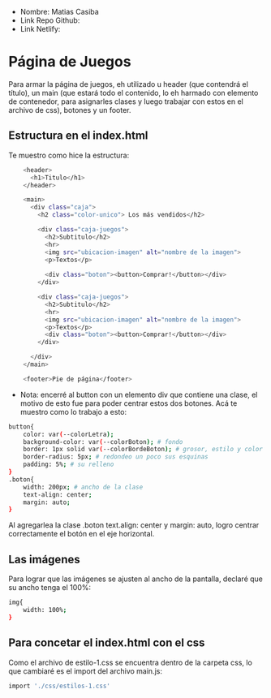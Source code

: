 * Nombre: Matias Casiba
* Link Repo Github:
* Link Netlify:

# Página de Juegos

Para armar la página de juegos, eh utilizado u header (que contendrá el título), un main (que estará todo el contenido, lo eh harmado con elemento de contenedor, para asignarles clases y luego trabajar con estos en el archivo de css), botones y un footer.

## Estructura en el index.html
Te muestro como hice la estructura:
```sh
    <header>
      <h1>Titulo</h1>
    </header>

    <main>
      <div class="caja">
        <h2 class="color-unico"> Los más vendidos</h2>

        <div class="caja-juegos">
          <h2>Subtitulo</h2>
          <hr>
          <img src="ubicacion-imagen" alt="nombre de la imagen">
          <p>Textos</p>
          
          <div class="boton"><button>Comprar!</button></div>
        </div>

        <div class="caja-juegos">
          <h2>Subtitulo</h2>
          <hr>
          <img src="ubicacion-imagen" alt="nombre de la imagen">
          <p>Textos</p>
          <div class="boton"><button>Comprar!</button></div>
        </div>

      </div>
    </main>

    <footer>Pie de página</footer>
```
* Nota: encerré al button con un elemento div que contiene una clase, el motivo de esto fue para poder centrar estos dos botones. Acá te muestro como lo trabajo a esto:
```sh
button{
    color: var(--colorLetra);
    background-color: var(--colorBoton); # fondo
    border: 1px solid var(--colorBordeBoton); # grosor, estilo y color del borde
    border-radius: 5px; # redondeo un poco sus esquinas
    padding: 5%; # su relleno
}
.boton{
    width: 200px; # ancho de la clase
    text-align: center; 
    margin: auto;
}
```
Al agregarlea la clase .boton text.align: center y margin: auto, logro centrar correctamente el botón en el eje horizontal.

## Las imágenes
Para lograr que las imágenes se ajusten al ancho de la pantalla, declaré que su ancho tenga el 100%:
```sh
img{
    width: 100%;
}
```
## Para concetar el index.html con el css
Como el archivo de estilo-1.css se encuentra dentro de la carpeta css, lo que cambiaré es el import del archivo main.js:
```sh
import './css/estilos-1.css' 
```

